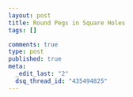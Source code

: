 ```yaml
--- 
layout: post
title: Round Pegs in Square Holes
tags: []

comments: true
type: post
published: true
meta: 
  _edit_last: "2"
  dsq_thread_id: "435494825"
---
```

<img src="/images/blog/Screen-Shot-2011-10-05-at-10.00.25-PM.png" alt="" />

